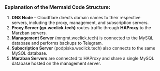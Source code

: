 ### Explanation of the Mermaid Code Structure:

1. **DNS Node** – Cloudflare directs domain names to their respective servers, including the proxy, management, and subscription servers.
2. **Proxy Server (go.weclick.tech)** routes traffic through **HAProxy** to the Marzban servers.
3. **Management Server** (mngmt.weclick.tech) is connected to the MySQL database and performs backups to Telegram.
4. **Subscription Server** (podpiska.weclick.tech) also connects to the same MySQL database.
5. **Marzban Servers** are connected to HAProxy and share a single MySQL database hosted on the management server.
